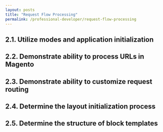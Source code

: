 ```yaml
---
layout: posts
title: "Request Flow Processing"
permalink: /professional-developer/request-flow-processing
---
```


## 2.1. Utilize modes and application initialization
## 2.2. Demonstrate ability to process URLs in Magento
## 2.3. Demonstrate ability to customize request routing
## 2.4. Determine the layout initialization process
## 2.5. Determine the structure of block templates
